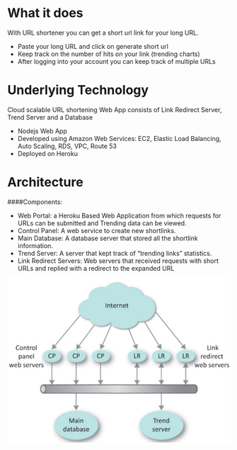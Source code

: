 # What it does
With URL shortener you can get a short url link for your long URL.

* Paste your long URL and click on generate short url
* Keep track on the number of hits on your link (trending charts) 
* After logging into your account you can keep track of multiple URLs

# Underlying Technology
Cloud scalable URL shortening Web App consists of Link Redirect Server, Trend Server and a Database

* Nodejs Web App  
* Developed using Amazon Web Services: EC2, Elastic Load Balancing, Auto Scaling, RDS, VPC, Route 53
* Deployed on Heroku

# Architecture 
####Components:
* Web Portal: a Heroku Based Web Application from which requests for URLs can be submitted and Trending data can be viewed.
* Control Panel: A web service to create new shortlinks.
* Main Database: A database server that stored all the shortlink information.
* Trend Server: A server that kept track of “trending links” statistics.
* Link Redirect Servers: Web servers that received requests with short URLs and replied with a redirect to the expanded URL
 
![alt text](static/images/urlcapture.PNG "Architecture")
